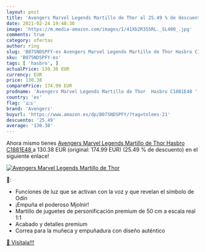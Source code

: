 ```yaml
---
layout: post
title: 'Avengers Marvel Legends Martillo de Thor al 25.49 % de descuento'
date: 2021-02-24 19:48:30
image: 'https://m.media-amazon.com/images/I/41Xb2R3S5RL._SL400_.jpg'
comments: true
category: ofertas
author: ring
slug: 'B07SNDSPFY-es Avengers Marvel Legends Martillo de Thor Hasbro C1881E48'
sku: 'B07SNDSPFY-es'
tags: [ 'hasbro', ]
actualPrice: 130.38 EUR
currency: EUR
price: 130.38
comparePrice: 174.99 EUR
prodname: 'Avengers Marvel Legends Martillo de Thor  Hasbro C1881E48 '
country: 'es'
flag: '🇪🇸'
brand: 'Avengers'
buyurl: 'https://www.amazon.es/dp/B07SNDSPFY/?tag=tolees-21'
descuento: '25.49'
average: '130.38'
---
```


Ahora mismo tienes [Avengers Marvel Legends Martillo de Thor  Hasbro C1881E48 ](https://www.amazon.es/dp/B07SNDSPFY/?tag=tolees-21) a 130.38 EUR (original: 174.99 EUR) (25.49 %  de descuento) en el siguiente enlace!

[![Avengers Marvel Legends Martillo de Thor](https://m.media-amazon.com/images/I/41Xb2R3S5RL._SL400_.jpg)](https://www.amazon.es/dp/B07SNDSPFY/?tag=tolees-21)

🔎:

- Funciones de luz que se activan con la voz y que revelan el símbolo de Odín
- ¡Empuña el poderoso Mjolnir!
- Martillo de juguetes de personificación premium de 50 cm a escala real 1:1
- Acabado y detalles premium
- Correa para la muñeca y empuñadura con diseño auténtico

[🛒 Visítala!!!](https://www.amazon.es/dp/B07SNDSPFY/?tag=tolees-21)
